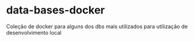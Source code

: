 # data-bases-docker
Coleção de docker para alguns dos dbs mais utilizados para utilização de desenvolvimento local
